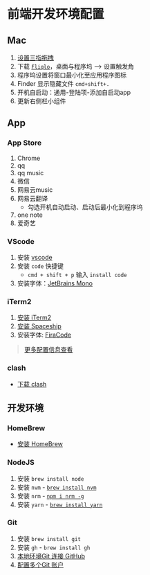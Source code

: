 # 前端开发环境配置

## Mac

1. [设置三指拖拽](https://support.apple.com/zh-cn/HT204609)
2. 下载 [`Fliqlo`](https://fliqlo.com/)，桌面与程序坞 --> 设置触发角
3. 程序坞设置将窗口最小化至应用程序图标
4. Finder 显示隐藏文件 `cmd+shift+.`
5. 开机自启动：通用-登陆项-添加自启动app
6. 更新右侧栏小组件

## App

### App Store

1. Chrome
2. qq
3. qq music
4. 微信
5. 网易云music
6. 网易云翻译
    - 勾选开机自动启动、启动后最小化到程序坞
7. one note
8. 爱奇艺

### VScode

1. 安装 [vscode](https://code.visualstudio.com/)
2. 安装 `code` 快捷键
    - `cmd + shift + p` 输入 `install code`
3. 安装字体：[JetBrains Mono](https://www.jetbrains.com/lp/mono/)

### iTerm2

1. [安装 iTerm2](https://iterm2.com/)
2. [安装 Spaceship](https://spaceship-prompt.sh/getting-started/#installing)
3. 安装字体: [FiraCode](https://github.com/tonsky/FiraCode)

> [更多配置信息查看](https://zhuanlan.zhihu.com/p/550022490)

### clash

- [下载 clash](https://github.com/yichengchen/clashX/releases)

## 开发环境

### HomeBrew

- [安装 HomeBrew](https://brew.sh/)

### NodeJS

1. 安装 `brew install node`
2. 安装 `nvm` - [`brew install nvm`](https://formulae.brew.sh/formula/nvm#default)
3. 安装 `nrm` - [`npm i nrm -g`](https://github.com/Pana/nrm)
4. 安装 `yarn` - [`brew install yarn`](https://formulae.brew.sh/formula/yarn#default)

### Git

1. 安装 `brew install git`
2. 安装 `gh` - `brew install gh`
3. [本地环境Git 连接 GitHub](https://juejin.cn/post/7116710387906674701/)
4. [配置多个Git 账户](https://juejin.cn/post/7124197374318084127)

